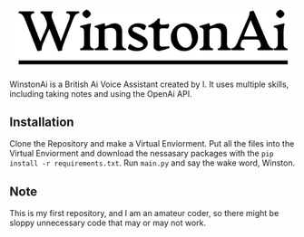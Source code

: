 ![WinstonAi](WinstonAi.jpg)

WinstonAi is a British Ai Voice Assistant created by I. It uses multiple skills, including taking notes and using the OpenAi API.







## Installation

Clone the Repository and make a Virtual Enviorment. Put all the files into the Virtual Enviorment and download the nessasary packages with the ` pip install -r requirements.txt `.
Run ` main.py ` and say the wake word, Winston.

## Note

This is my first repository, and I am an amateur coder, so there might be sloppy unnecessary code that may or may not work.
